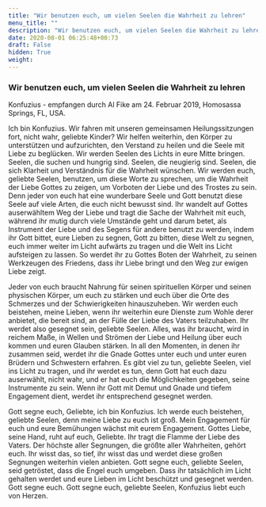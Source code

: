 ```yaml
---
title: "Wir benutzen euch, um vielen Seelen die Wahrheit zu lehren"
menu_title: ""
description: "Wir benutzen euch, um vielen Seelen die Wahrheit zu lehren"
date: 2020-08-01 06:25:48+00:73
draft: False
hidden: True
weight:
---
```

### Wir benutzen euch, um vielen Seelen die Wahrheit zu lehren

Konfuzius - empfangen durch Al Fike am 24. Februar 2019, Homosassa Springs, FL, USA.

Ich bin Konfuzius. Wir fahren mit unseren gemeinsamen Heilungssitzungen fort, nicht wahr, geliebte Kinder? Wir helfen weiterhin, den Körper zu unterstützen und aufzurichten, den Verstand zu heilen und die Seele mit Liebe zu beglücken. Wir werden Seelen des Lichts in eure Mitte bringen. Seelen, die suchen und hungrig sind. Seelen, die neugierig sind. Seelen, die sich Klarheit und Verständnis für die Wahrheit wünschen. Wir werden euch, geliebte Seelen, benutzen, um diese Worte zu sprechen, um die Wahrheit der Liebe Gottes zu zeigen, um Vorboten der Liebe und des Trostes zu sein. Denn jeder von euch hat eine wunderbare Seele und Gott benutzt diese Seele auf viele Arten, die euch nicht bewusst sind. Ihr wandelt auf Gottes auserwähltem Weg der Liebe und tragt die Sache der Wahrheit mit euch, während ihr mutig durch viele Umstände geht und darum betet, als Instrument der Liebe und des Segens für andere benutzt zu werden, indem ihr Gott bittet, eure Lieben zu segnen, Gott zu bitten, diese Welt zu segnen, euch immer weiter im Licht aufwärts zu tragen und die Welt ins Licht aufsteigen zu lassen. So werdet ihr zu Gottes Boten der Wahrheit, zu seinen Werkzeugen des Friedens, dass ihr Liebe bringt und den Weg zur ewigen Liebe zeigt.

Jeder von euch braucht Nahrung für seinen spirituellen Körper und seinen physischen Körper, um euch zu stärken und euch über die Orte des Schmerzes und der Schwierigkeiten hinauszuheben. Wir werden euch beistehen, meine Lieben, wenn ihr weiterhin eure Dienste zum Wohle derer anbietet, die bereit sind, an der Fülle der Liebe des Vaters teilzuhaben. Ihr werdet also gesegnet sein, geliebte Seelen. Alles, was ihr braucht, wird in reichem Maße, in Wellen und Strömen der Liebe und Heilung über euch kommen und euren Glauben stärken. In all den Momenten, in denen ihr zusammen seid, werdet ihr die Gnade Gottes unter euch und unter euren Brüdern und Schwestern erfahren. Es gibt viel zu tun, geliebte Seelen, viel ins Licht zu tragen, und ihr werdet es tun, denn Gott hat euch dazu auserwählt, nicht wahr, und er hat euch die Möglichkeiten gegeben, seine Instrumente zu sein. Wenn ihr Gott mit Demut und Gnade und tiefem Engagement dient, werdet ihr entsprechend gesegnet werden.

Gott segne euch, Geliebte, ich bin Konfuzius. Ich werde euch beistehen, geliebte Seelen, denn meine Liebe zu euch ist groß. Mein Engagement für euch und eure Bemühungen wächst mit eurem Engagement. Gottes Liebe, seine Hand, ruht auf euch, Geliebte. Ihr tragt die Flamme der Liebe des Vaters. Der höchste aller Segnungen, die größte aller Wahrheiten, gehört euch. Ihr wisst das, so tief, ihr wisst das und werdet diese großen Segnungen weiterhin vielen anbieten. Gott segne euch, geliebte Seelen, seid getröstet, dass die Engel euch umgeben. Dass ihr tatsächlich im Licht gehalten werdet und eure Lieben im Licht beschützt und gesegnet werden. Gott segne euch. Gott segne euch, geliebte Seelen, Konfuzius liebt euch von Herzen.
